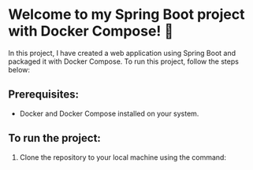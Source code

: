# Welcome to my Spring Boot project with Docker Compose! 🚀

In this project, I have created a web application using Spring Boot and packaged it with Docker Compose. To run this project, follow the steps below:

## Prerequisites:
- Docker and Docker Compose installed on your system.

## To run the project:
1. Clone the repository to your local machine using the command:

